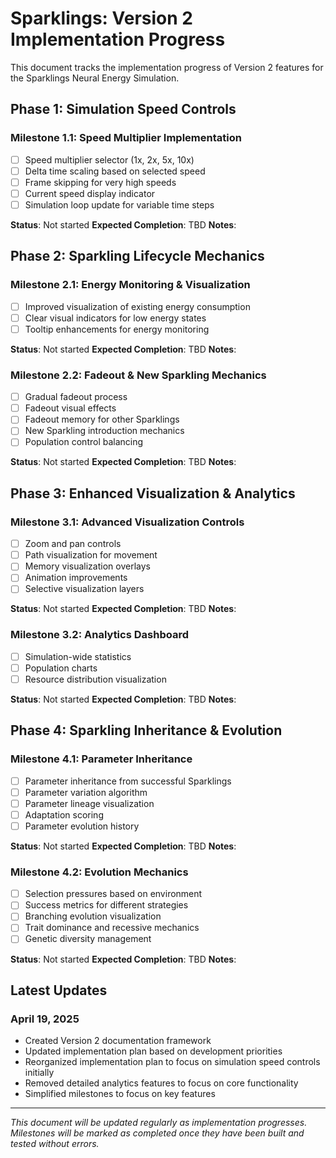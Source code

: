 # Sparklings: Version 2 Implementation Progress

This document tracks the implementation progress of Version 2 features for the Sparklings Neural Energy Simulation.

## Phase 1: Simulation Speed Controls

### Milestone 1.1: Speed Multiplier Implementation
- [ ] Speed multiplier selector (1x, 2x, 5x, 10x)
- [ ] Delta time scaling based on selected speed
- [ ] Frame skipping for very high speeds
- [ ] Current speed display indicator
- [ ] Simulation loop update for variable time steps

**Status**: Not started
**Expected Completion**: TBD
**Notes**: 

## Phase 2: Sparkling Lifecycle Mechanics

### Milestone 2.1: Energy Monitoring & Visualization
- [ ] Improved visualization of existing energy consumption
- [ ] Clear visual indicators for low energy states
- [ ] Tooltip enhancements for energy monitoring

**Status**: Not started
**Expected Completion**: TBD
**Notes**: 

### Milestone 2.2: Fadeout & New Sparkling Mechanics
- [ ] Gradual fadeout process
- [ ] Fadeout visual effects
- [ ] Fadeout memory for other Sparklings
- [ ] New Sparkling introduction mechanics
- [ ] Population control balancing

**Status**: Not started
**Expected Completion**: TBD
**Notes**: 

## Phase 3: Enhanced Visualization & Analytics

### Milestone 3.1: Advanced Visualization Controls
- [ ] Zoom and pan controls
- [ ] Path visualization for movement
- [ ] Memory visualization overlays
- [ ] Animation improvements
- [ ] Selective visualization layers

**Status**: Not started
**Expected Completion**: TBD
**Notes**: 

### Milestone 3.2: Analytics Dashboard
- [ ] Simulation-wide statistics
- [ ] Population charts
- [ ] Resource distribution visualization

**Status**: Not started
**Expected Completion**: TBD
**Notes**: 

## Phase 4: Sparkling Inheritance & Evolution

### Milestone 4.1: Parameter Inheritance
- [ ] Parameter inheritance from successful Sparklings
- [ ] Parameter variation algorithm
- [ ] Parameter lineage visualization
- [ ] Adaptation scoring
- [ ] Parameter evolution history

**Status**: Not started
**Expected Completion**: TBD
**Notes**: 

### Milestone 4.2: Evolution Mechanics
- [ ] Selection pressures based on environment
- [ ] Success metrics for different strategies
- [ ] Branching evolution visualization
- [ ] Trait dominance and recessive mechanics
- [ ] Genetic diversity management

**Status**: Not started
**Expected Completion**: TBD
**Notes**: 

## Latest Updates

### April 19, 2025
- Created Version 2 documentation framework
- Updated implementation plan based on development priorities
- Reorganized implementation plan to focus on simulation speed controls initially
- Removed detailed analytics features to focus on core functionality
- Simplified milestones to focus on key features

---

*This document will be updated regularly as implementation progresses. Milestones will be marked as completed once they have been built and tested without errors.*